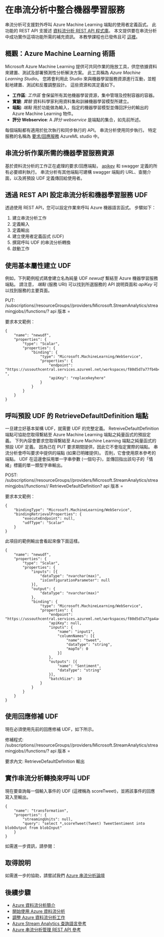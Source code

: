 <properties 
    pageTitle="如何在串流分析中設定 Azure Machine Learning 端點 | Microsoft Azure" 
    description="串流分析中的機器語言使用者定義函式"
    keywords=""
    documentationCenter=""
    services="stream-analytics"
    authors="jeffstokes72" 
    manager="paulettm" 
    editor="cgronlun"/>

<tags 
    ms.service="stream-analytics" 
    ms.devlang="na" 
    ms.topic="article" 
    ms.tgt_pltfrm="na" 
    ms.workload="data-services" 
    ms.date="12/10/2015" 
    ms.author="jeffstok"
/>

# 在串流分析中整合機器學習服務

串流分析可支援對外呼叫 Azure Machine Learning 端點的使用者定義函式。 此功能的 REST API 支援述 [資料流分析 REST API 程式庫](https://msdn.microsoft.com/library/azure/dn835031.aspx)。 本文提供要在串流分析中成功實作這項功能所需的補充資訊。 本教學課程也已發佈且可 [這裡](stream-analytics-machine-learning-integration-tutorial.md)。

## 概觀：Azure Machine Learning 術語

Microsoft Azure Machine Learning 提供可共同作業的拖放工具，供您依據資料來建置、測試及部署預測性分析解決方案。 此工具稱為 *Azure Machine Learning Studio*。 您將會利用此 Studio 來與機器學習服務資源進行互動，並輕鬆地建置、測試和反覆調整設計。 這些資源和其定義如下。

- **工作區**: *工作區* 會保留所有其他機器學習資源，集中管理及控制容器的容器。
- **實驗**: *實驗* 資料科學家利用資料集和訓練機器學習模型所建立。
- **端點**: *端點* 用於功能做為輸入，指定的機器學習模型並傳回評分的輸出的 Azure Machine Learning 物件。
- **評分 Webservice**: A *評分 webservice* 是端點的集合，如先前所述。

每個端點都有適用於批次執行和同步執行的 API。 串流分析使用同步執行。 特定服務的名稱為 [要求/回應服務](../machine-learning/machine-learning-consume-web-services.md#request-response-service-rrs) AzureML studio 中。

## 串流分析作業所需的機器學習服務資源

基於資料流分析的工作正在處理的要求/回應端點， [apikey](../machine-learning/machine-learning-connect-to-azure-machine-learning-web-service.md#get-an-azure-machine-learning-authorization-key) 和 swagger 定義的所有必要順利執行。 串流分析有其他端點可建構 swagger 端點的 URL、查閱介面，以及將預設 UDF 定義傳回給使用者。

## 透過 REST API 設定串流分析和機器學習服務 UDF

透過使用 REST API，您可以設定作業來呼叫 Azure 機器語言函式。 步驟如下：

1. 建立串流分析工作
2. 定義輸入
3. 定義輸出
4. 建立使用者定義函式 (UDF)
5. 撰寫呼叫 UDF 的串流分析轉換
6. 啟動工作

## 使用基本屬性建立 UDF

例如，下列範例程式碼會建立名為純量 UDF *newudf* 繫結至 Azure 機器學習服務端點。 請注意， *端點* (服務 URI) 可以找到所選服務的 API 說明頁面和 *apiKey* 可以找到服務的主要頁面。

PUT: /subscriptions/<subscriptionId>/resourceGroups/<resourceGroup>/providers/Microsoft.StreamAnalytics/streamingjobs/<streamingjobName>/functions/<udfName>? api 版本 =<apiVersion>  

要求本文範例：  

    {
        "name": "newudf",
        "properties": {
            "type": "Scalar",
            "properties": {
                "binding": {
                    "type": "Microsoft.MachineLearning/WebService",
                    "properties": {
                        "endpoint": "https://ussouthcentral.services.azureml.net/workspaces/f80d5d7a77fb4b46bf2a30c63c078dca/services/b7be5e40fd194258796fb402c1958eaf/execute ",
                        "apiKey": "replacekeyhere"
                    }
                }
            }
        }
    }

## 呼叫預設 UDF 的 RetrieveDefaultDefinition 端點

一旦建立好基本架構 UDF，就需要 UDF 的完整定義。 RetreiveDefaultDefinition 端點可協助您取得繫結至 Azure Machine Learning 端點之純量函式的預設定義。 下列內容會要求您取得繫結至 Azure Machine Learning 端點之純量函式的預設 UDF 定義。 因為已在 PUT 要求期間提供，因此它不會指定實際的端點。 串流分析會呼叫要求中提供的端點 (如果已明確提供)。 否則，它會使用原本參考的端點。 UDF 在這邊會採用單一字串參數 (一個句子)，並傳回指出該句子的「情緒」標籤的單一類型字串輸出。

POST: /subscriptions/<subscriptionId>/resourceGroups/<resourceGroup>/providers/Microsoft.StreamAnalytics/streamingjobs/<streamingjobName>/functions/<udfName>/ RetrieveDefaultDefinition? api 版本 =<apiVersion>

要求本文範例：  

    {
        "bindingType": "Microsoft.MachineLearning/WebService",
        "bindingRetrievalProperties": {
            "executeEndpoint": null,
            "udfType": "Scalar"
        }
    }

此項目的範例輸出會看起來像下面這樣。  


    {
        "name": "newudf",
        "properties": {
            "type": "Scalar",
            "properties": {
                "inputs": [{
                    "dataType": "nvarchar(max)",
                    "isConfigurationParameter": null
                }],
                "output": {
                    "dataType": "nvarchar(max)"
                },
                "binding": {
                    "type": "Microsoft.MachineLearning/WebService",
                    "properties": {
                        "endpoint": "https://ussouthcentral.services.azureml.net/workspaces/f80d5d7a77ga4a4bbf2a30c63c078dca/services/b7be5e40fd194258896fb602c1858eaf/execute",
                        "apiKey": null,
                        "inputs": {
                            "name": "input1",
                            "columnNames": [{
                                "name": "tweet",
                                "dataType": "string",
                                "mapTo": 0
                            }]
                        },
                        "outputs": [{
                            "name": "Sentiment",
                            "dataType": "string"
                        }],
                        "batchSize": 10
                    }
                }
            }
        }
    }

## 使用回應修補 UDF 

現在必須使用先前的回應修補 UDF，如下所示。

修補程式: /subscriptions/<subscriptionId>/resourceGroups/<resourceGroup>/providers/Microsoft.StreamAnalytics/streamingjobs/<streamingjobName>/functions/<udfName>? api 版本 =<apiVersion>

要求內文: RetrieveDefaultDefinition 輸出

## 實作串流分析轉換來呼叫 UDF

現在要查詢每一個輸入事件的 UDF (這裡稱為 scoreTweet)，並將該事件的回應寫入至輸出。  

    {
        "name": "transformation",
        "properties": {
            "streamingUnits": null,
            "query": "select *,scoreTweet(Tweet) TweetSentiment into blobOutput from blobInput"
        }
    }

如需進一步資訊，請參閱：

## 取得說明
如需進一步的協助，請嘗試我們 [Azure 串流分析論壇](https://social.msdn.microsoft.com/Forums/en-US/home?forum=AzureStreamAnalytics)

## 後續步驟

- [Azure 資料流分析簡介](stream-analytics-introduction.md)
- [開始使用 Azure 資料流分析](stream-analytics-get-started.md)
- [調整 Azure 資料流分析工作](stream-analytics-scale-jobs.md)
- [Azure Stream Analytics 查詢語言參考](https://msdn.microsoft.com/library/azure/dn834998.aspx)
- [Azure 串流分析管理 REST API 參考](https://msdn.microsoft.com/library/azure/dn835031.aspx)
